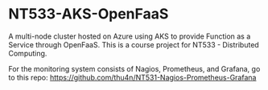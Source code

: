 # NT533-AKS-OpenFaaS
A multi-node cluster hosted on Azure using AKS to provide Function as a Service through OpenFaaS. This is a course project for NT533 - Distributed Computing.

For the monitoring system consists of Nagios, Prometheus, and Grafana, go to this repo: https://github.com/thu4n/NT531-Nagios-Prometheus-Grafana

